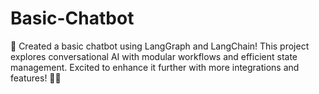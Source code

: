 # Basic-Chatbot
🚀 Created a basic chatbot using LangGraph and LangChain! This project explores conversational AI with modular workflows and efficient state management. Excited to enhance it further with more integrations and features! 🤖✨
